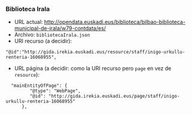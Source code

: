 ### Biblioteca Irala

* URL actual: http://opendata.euskadi.eus/biblioteca/bilbao-biblioteca-municipal-de-irala/w79-contdata/es/
* Archivo: `bibliotecaIrala.json`
* URI recurso (a decidir): 

`"@id":"http://gida.irekia.euskadi.eus/resource/staff/inigo-urkullu-renteria-16068955",`

* URL página (a decidir: como la URI recurso pero `page` en vez de `resource`):

```
  "mainEntityOfPage": {
         "@type": "WebPage",
         "@id": "http://gida.irekia.euskadi.eus/page/staff/inigo-urkullu-renteria-16068955"
      },
```